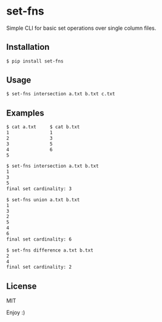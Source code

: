 # set-fns


Simple CLI for basic set operations over single column files.

## Installation

```sh
$ pip install set-fns
```

## Usage

```sh
$ set-fns intersection a.txt b.txt c.txt
```

## Examples

```sh
$ cat a.txt     $ cat b.txt
1               1
2               3
3               5
4               6
5

$ set-fns intersection a.txt b.txt
1
3
5
final set cardinality: 3

$ set-fns union a.txt b.txt
1
3
2
5
4
6
final set cardinality: 6

$ set-fns difference a.txt b.txt
2
4
final set cardinality: 2
```

## License
MIT

Enjoy :)
